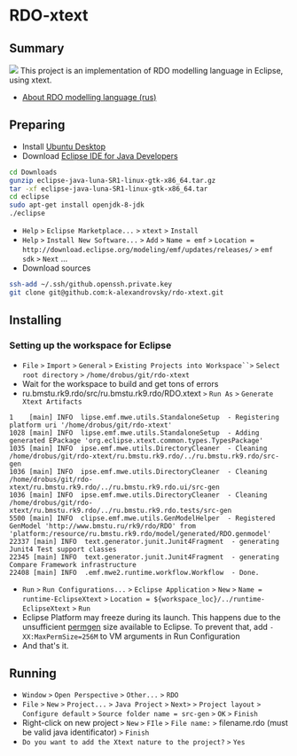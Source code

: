 # RDO-xtext
## Summary
<img src=https://raw.githubusercontent.com/k-alexandrovsky/k-alexandrovsky.github.io/master/rdo-xtext.png><img>
This project is an implementation of RDO modelling language in Eclipse, using xtext.
* [About RDO modelling language (rus)](http://rdo.rk9.bmstu.ru/help/help/rdo_lang_rus/html/rdo_intro.htm)

## Preparing
 * Install [Ubuntu Desktop](http://www.ubuntu.com/download/desktop/)
 * Download [Eclipse IDE for Java Developers](https://www.eclipse.org/downloads/)
```bash
cd Downloads
gunzip eclipse-java-luna-SR1-linux-gtk-x86_64.tar.gz
tar -xf eclipse-java-luna-SR1-linux-gtk-x86_64.tar
cd eclipse
sudo apt-get install openjdk-8-jdk
./eclipse
```

 * `Help` `>` `Eclipse Marketplace...` `>` `xtext` `>` `Install`
 * `Help` `>` `Install New Software...` `>` `Add` `>` `Name = emf` `>` `Location = http://download.eclipse.org/modeling/emf/updates/releases/` `>` `emf sdk` `>` `Next` ...
 * Download sources
```bash
ssh-add ~/.ssh/github.openssh.private.key
git clone git@github.com:k-alexandrovsky/rdo-xtext.git
```

## Installing  
### Setting up the workspace for Eclipse
* `File` `>` `Import` `>` `General` `>` `Existing Projects into Workspace``>` `Select root directory` `>` `/home/drobus/git/rdo-xtext`
* Wait for the workspace to build and get tons of errors
* ru.bmstu.rk9.rdo/src/ru.bmstu.rk9.rdo/RDO.xtext `>` `Run As` `>` `Generate Xtext Artifacts`
``` 
1    [main] INFO  lipse.emf.mwe.utils.StandaloneSetup  - Registering platform uri '/home/drobus/git/rdo-xtext'
1028 [main] INFO  lipse.emf.mwe.utils.StandaloneSetup  - Adding generated EPackage 'org.eclipse.xtext.common.types.TypesPackage'
1035 [main] INFO  ipse.emf.mwe.utils.DirectoryCleaner  - Cleaning /home/drobus/git/rdo-xtext/ru.bmstu.rk9.rdo/../ru.bmstu.rk9.rdo/src-gen
1036 [main] INFO  ipse.emf.mwe.utils.DirectoryCleaner  - Cleaning /home/drobus/git/rdo-xtext/ru.bmstu.rk9.rdo/../ru.bmstu.rk9.rdo.ui/src-gen
1036 [main] INFO  ipse.emf.mwe.utils.DirectoryCleaner  - Cleaning /home/drobus/git/rdo-xtext/ru.bmstu.rk9.rdo/../ru.bmstu.rk9.rdo.tests/src-gen
5500 [main] INFO  clipse.emf.mwe.utils.GenModelHelper  - Registered GenModel 'http://www.bmstu.ru/rk9/rdo/RDO' from 'platform:/resource/ru.bmstu.rk9.rdo/model/generated/RDO.genmodel'
22337 [main] INFO  text.generator.junit.Junit4Fragment  - generating Junit4 Test support classes
22345 [main] INFO  text.generator.junit.Junit4Fragment  - generating Compare Framework infrastructure
22408 [main] INFO  .emf.mwe2.runtime.workflow.Workflow  - Done.
```
* `Run` `>` `Run Configurations...` `>` `Eclipse Application` `>` `New` `>` `Name = runtime-EclipseXtext` `>` `Location = ${workspace_loc}/../runtime-EclipseXtext` `>` `Run`
 * Eclipse Platform may freeze during its launch. This happens due to the unsufficient [permgen](http://wiki.eclipse.org/FAQ_How_do_I_increase_the_permgen_size_available_to_Eclipse%3F) size available to Eclipse. To prevent that, add `-XX:MaxPermSize=256M` to VM arguments in Run Configuration
* And that's it.

## Running  
* `Window` `>` `Open Perspective` `>` `Other...` `>` `RDO`
* `File` `>` `New` `>` `Project...` `>` `Java Project` `>` `Next>` `>` `Project layout` `>` `Configure default` `>` `Source folder name = src-gen` `>` `OK` `>` `Finish`
* Right-click on new project `>` `New` `>` `FIle` `>` `File name:` `>` filename.rdo (must be valid java identificator) `>` `Finish`
 * `Do you want to add the Xtext nature to the project?` `>` `Yes`
